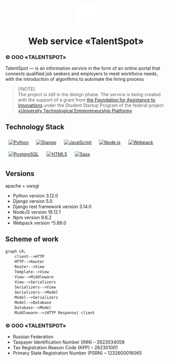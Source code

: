 <p align="center">
    <img src="templates/src/images/static/logo.png" alt=""
        width="60" align="center"
    /> 
    <h1 align="center">Web service «TalentSpot»</h1>
</p>

### © ООО «TALENTSPOT»

TalentSpot — is an information service in the form of an online portal that connects qualified job seekers and employers to meet workforce needs, with the introduction of algorithms to automate the hiring process

> [!NOTE]\
> The project is still in the design phase.
> The service is being created with the support of a grant from <a href="https://fasie.ru/">the Foundation for Assistance to Innovations</a> under the
> Student Startup Program of the federal project <a href="https://univertechpred.ru/">«University Technological Entrepreneurship Platform»</a>
## Technology Stack


<div align="left">  
<a href="https://www.python.org/" target="_blank"><img style="margin: 10px" src="https://profilinator.rishav.dev/skills-assets/python-original.svg" alt="Python" height="50" /></a>
<a href="https://www.djangoproject.com/" target="_blank"><img style="margin: 10px" src="https://profilinator.rishav.dev/skills-assets/django-original.svg" alt="Django" height="50" /></a>
<a href="https://www.javascript.com/" target="_blank"><img style="margin: 10px" src="https://profilinator.rishav.dev/skills-assets/javascript-original.svg" alt="JavaScript" height="50" /></a>
<a href="https://nodejs.org/" target="_blank"><img style="margin: 10px" src="https://profilinator.rishav.dev/skills-assets/nodejs-original-wordmark.svg" alt="Node.js" height="50" /></a>
<a href="https://webpack.js.org/" target="_blank"><img style="margin: 10px" src="https://profilinator.rishav.dev/skills-assets/webpack-original.svg" alt="Webpack" height="50" /></a>
<a href="https://www.postgresql.org/" target="_blank"><img style="margin: 10px" src="https://profilinator.rishav.dev/skills-assets/postgresql-original-wordmark.svg" alt="PostgreSQL" height="50" /></a>
<a href="https://en.wikipedia.org/wiki/HTML5" target="_blank"><img style="margin: 10px" src="https://profilinator.rishav.dev/skills-assets/html5-original-wordmark.svg" alt="HTML5" height="50" /></a>  
<a href="https://sass-lang.com/" target="_blank"><img style="margin: 10px" src="https://profilinator.rishav.dev/skills-assets/sass-original.svg" alt="Sass" height="50" /></a>  
</div>

## Versions

apache + uwsgi

- Python version 3.12.0
- Django version 5.0
- Django rest framework version 3.14.0
- NodeJS version 18.12.1
- Npm version 9.6.2
- Webpack version ^5.89.0

## Scheme of work

```mermaid
graph LR;
    client-->HTTP
    HTTP-->Router
    Router-->View
    Template-->View
    View-->Middleware
    View-->Serializers
    Serializers-->View
    Serializers-->Model
    Model-->Serializers
    Model-->Database
    Database-->Model
    Middleware-->|HTTP Response| client 
```

### © ООО «TALENTSPOT»

- Russian Federation
- Taxpayer Identification Number (INN) – 2623034058
- Tax Registration Reason Code (KPP) – 262301001
- Primary State Registration Number (PSRN) – 1232600016065
